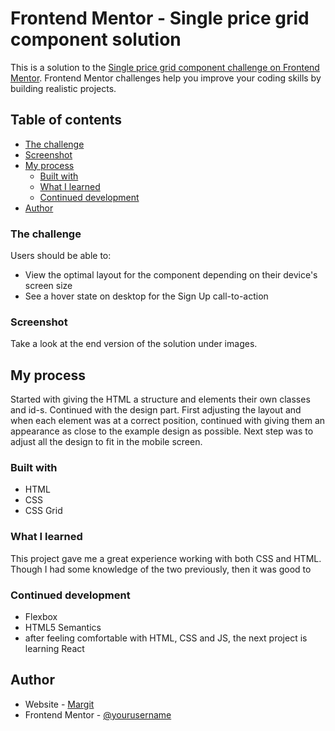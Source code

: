# Frontend Mentor - Single price grid component solution

This is a solution to the [Single price grid component challenge on Frontend Mentor](https://www.frontendmentor.io/challenges/single-price-grid-component-5ce41129d0ff452fec5abbbc). Frontend Mentor challenges help you improve your coding skills by building realistic projects. 

## Table of contents

- [The challenge](#the-challenge)
- [Screenshot](#screenshot)
- [My process](#my-process)
  - [Built with](#built-with)
  - [What I learned](#what-i-learned)
  - [Continued development](#continued-development)
- [Author](#author)

### The challenge

Users should be able to:

- View the optimal layout for the component depending on their device's screen size
- See a hover state on desktop for the Sign Up call-to-action

### Screenshot

Take a look at the end version of the solution under images. 

## My process

Started with giving the HTML a structure and elements their own classes and id-s. Continued with the design part. First adjusting the layout and when each element was  at a correct position, continued with giving them an appearance as close to the example design as possible. Next step was to adjust all the design to fit in the mobile screen. 

### Built with

- HTML
- CSS
- CSS Grid

### What I learned

This project gave me a great experience working with both CSS and HTML. Though I had some knowledge of the two previously, then it was good to 


### Continued development

- Flexbox
- HTML5 Semantics
- after feeling comfortable with HTML, CSS and JS, the next project is learning React

## Author

- Website - [Margit](https://www.linkedin.com/in/margit-kuhlberg-a57b94203/?originalSubdomain=ee)
- Frontend Mentor - [@yourusername](https://www.frontendmentor.io/profile/yourusername)
